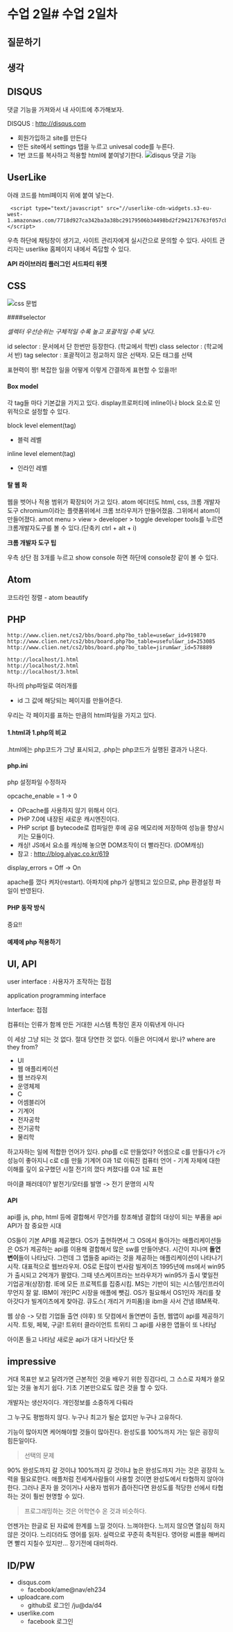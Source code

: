 # 수업 2일# 수업 2일차

## 질문하기

## 생각

## DISQUS
댓글 기능을 가져와서 내 사이트에 추가해보자.

DISQUS : http://disqus.com
  - 회원가입하고 site를 만든다
  - 만든 site에서 settings 탭을 누르고 univesal code를 누른다.
  - 1번 코드를 복사하고 적용할 html에 붙여넣기한다.
![disqus 댓글 기능](disqus댓글기능사용하기.PNG)

## UserLike
아래 코드를 html페이지 </body>위에 붙여 넣는다.
```
 <script type="text/javascript" src="//userlike-cdn-widgets.s3-eu-west-1.amazonaws.com/7718d927ca342ba3a38bc29179506b34498bd2f2942176763f057cb33f9e19f7.js"></script> 
```
우측 하단에 채팅창이 생기고, 사이트 관리자에게 실시간으로 문의할 수 있다. 사이트 관리자는 userlike 홈페이지 내에서 즉답할 수 있다. 

**API 라이브러리 플러그인 서드파티 위젯**

## CSS
![css 문법](css-syntax.PNG)

####selector

*셀렉터 우선순위는 구체적일 수록 높고 포괄적일 수록 낮다.*

id selector : 문서에서 단 한번만 등장한다. (학교에서 학번)
class selector : (학교에서 반)
tag selector : 포괄적이고 정교하지 않은 선택자. 모든 태그를 선택

표현력이 짱! 복잡한 일을 어떻게 이렇게 간결하게 표현할 수 있을까!

#### Box model

각 tag들 마다 기본값을 가지고 있다.
display프로퍼티에 inline이나 block 요소로 인위적으로 설정할 수 있다.

block level element(tag)
- 블럭 레벨

inline level element(tag)
- 인라인 레벨

#### 탈 웹 화
웹을 벗어나 적용 범위가 확장되어 가고 있다. atom 에디터도 html, css, 
크롬 개발자 도구 chromium이라는 플랫폼위에서 크롬 브라우저가 만들어졌음. 그위에서 atom이 만들어졌다. amot menu > view > developer > toggle developer tools를 누르면 크롬개발자도구를 볼 수 있다.(단축키 ctrl + alt + i)

**크롬 개발자 도구 팁**

우측 상단 점 3개를 누르고 show console 하면 하단에 console창 같이 볼 수 있다.

## Atom
코드라인 정렬 - atom beautify

## PHP
```
http://www.clien.net/cs2/bbs/board.php?bo_table=use&wr_id=919870
http://www.clien.net/cs2/bbs/board.php?bo_table=useful&wr_id=253085
http://www.clien.net/cs2/bbs/board.php?bo_table=jirum&wr_id=578889
```
```
http://localhost/1.html
http://localhost/2.html
http://localhost/3.html
```
하나의 php파일로 여러개를
- id 그 값에 해당되는 페이지를 만들어준다.

우리는 각 페이지를 표하는 만큼의 html파일을 가지고 있다.

#### 1.html과 1.php의 비교

.html에는 php코드가 그냥 표시되고, .php는 php코드가 실행된 결과가 나온다.

#### php.ini

php 설정파일 수정하자

opcache_enable = 1 -> 0
  - OPcache를 사용하지 않기 위해서 이다.
  - PHP 7.0에 내장된 새로운 캐시엔진이다.
  - PHP script 를 bytecode로 컴파일한 후에 공유 메모리에 저장하여 성능을 향상시키는 모듈이다.
  - 캐싱! JS에서 요소를 캐싱해 놓으면 DOM조작이 더 빨라진다. (DOM캐싱)
  - 참고 : http://blog.alyac.co.kr/619

display_errors = Off -> On

apache를 껐다 켜자(restart). 아파치에 php가 실행되고 있으므로, php 환경설정 파일이 반영된다.

#### PHP 동작 방식
중요!!

#### 예제에 php 적용하기

## UI, API
user interface : 사용자가 조작하는 접점

application programming interface

Interface: 접점

컴퓨터는 인류가 함께 만든 거대한 시스템 특정인 혼자 이뤄낸게 아니다

이 세상 그냥 되는 것 없다. 절대 당연한 것 없다.
이들은 어디에서 왔나? where are they from?

- UI
- 웹 애플리케이션
- 웹 브라우저
- 운영체제
- C
- 어셈블리어
- 기계어
- 전자공학
- 전기공학
- 물리학

하고자하는 일에 적합한 언어가 있다.
php를 c로 만들었다?
어셈으로 c를 만들다가 c가 성능이 좋아지니 c로 c를 만듦
기계어 0과 1로 이뤄진 컴퓨터 언어 - 기계 자체에 대한 이해를 깊이 요구했던 시절
전기의 껐다 켜졌다를 0과 1로 표현

마이클 패러데이? 발전기/모터를 발명 -> 전기 문명의 시작

#### API
api를 js, php, html 등에 결합해서 무언가를 창조해냄
결합의 대상이 되는 부품을 api
API가 참 중요한 시대

OS들이 기본 API를 제공했다.
OS가 출현하면서 그 OS에서 돌아가는 애플리케이션들은 OS가 제공하는 api를 이용해 결합해서 많은 sw를 만들어냇다.
시간이 지나며 **돌연변이**들이 나타났다. 그런데 그 앱들중 api라는 것을 제공하는 애플리케이션이 나타나기 시작. 대표적으로 웹브라우저. 
OS로 돈많이 번사람 빌게이츠 1995년에 ms에서 win95가 출시되고 2억개가 팔렸다. 그때 넷스케이프라는 브라우저가 win95가 출시 몇일전 기업공개(상장)함. IE에 모든 프로젝트를 집중시킴. MS는 기반이 되는 시스템/인프라이 무언지 잘 앎. IBM이 개인PC 시장을 애플에 뺏김. OS가 필요해서 OS1인자 개리를 찾아갓다가 빌게이츠에게 찾아감. 큐도스( 개리거 카피품)을 ibm을 사서 건냄 IBM폭락. 

웹 상승 -> 닷컴 기업들 출연 (야후)
또 닷컴에서 돌연변이 출현, 웹앱이 api를 제공하기 시작. 트윗, 페북, 구글!
트위터 클라이언트 트위티
그 api를 사용한 앱들이 또 나타남

아이폰 들고 나타남
새로운 api가 대거 나타낫단 뜻





## impressive
거대 목표만 보고 달려가면
근본적인 것을 배우기 위한 징검다리, 그 스스로 자체가 쓸모있는 것을 놓치기 쉽다.
기초 기본만으로도 많은 것을 할 수 있다.

개발자는 생산자이다. 개인정보를 소중하게 다뤄라

그 누구도 평범하지 않다. 누구나 최고가 될순 없지만 누구나 고유하다.

기능이 많아지면 케어해야할 것들이 많아진다.
완성도를 100%까지 가는 일은 굉장히 힘든일이다.

>선택의 문제

90% 완성도까지 갈 것이냐 100%까지 갈 것이냐
높은 완성도까지 가는 것은 굉장히 노력을 필요로한다. 애플처럼 전세계사람들이 사용할 것이면 완성도에서 타협하지 않아야한다. 그러나 혼자 쓸 것이거나 사용자 범위가 좁아진다면 완성도를 적당한 선에서 타협하는 것이 훨씬 현명할 수 있다.

> 프로그래밍하는 것은 어학연수 온 것과 비슷하다.

언젠가는 한글로 된 자료에 한계를 느낄 것이다. 느껴야한다. 느끼지 않으면 열심히 하지 않은 것이다. 느리더라도 영어를 읽자. 실력으로 꾸준히 축적된다.
영어랑 씨름을 해버리면 빨리 지칠수 있지만... 장기전에 대비하라.

## ID/PW
- disqus.com
  - facebook/ame@nav/eh234
- uploadcare.com
  - github로 로그인 /ju@da/d4
- userlike.com
  - facebook 로그인
